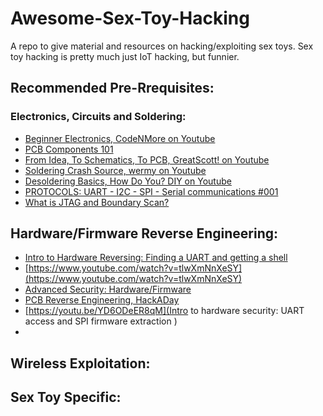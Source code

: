 # Awesome-Sex-Toy-Hacking
A repo to give material and resources on hacking/exploiting sex toys. Sex toy hacking is pretty much just IoT hacking, but funnier.

## Recommended Pre-Rrequisites:
### Electronics, Circuits and Soldering: 
- [Beginner Electronics, CodeNMore on Youtube](https://youtube.com/playlist?list=PLah6faXAgguOeMUIxS22ZU4w5nDvCl5gs)
- [PCB Components 101](https://www.youtube.com/watch?v=B3yAPf9YXzU)
- [From Idea, To Schematics, To PCB, GreatScott! on Youtube](https://www.youtube.com/watch?v=35YuILUlfGs)
- [Soldering Crash Source, wermy on Youtube](https://www.youtube.com/watch?v=6rmErwU5E-k)
- [Desoldering Basics, How Do You? DIY on Youtube](https://www.youtube.com/watch?v=bG7yW9FigJA)   
- [PROTOCOLS: UART - I2C - SPI - Serial communications #001
](https://youtu.be/IyGwvGzrqp8)
- [What is JTAG and Boundary Scan?
](https://www.youtube.com/watch?v=TlWlLeC5BUs)

## Hardware/Firmware Reverse Engineering:
- [Intro to Hardware Reversing: Finding a UART and getting a shell
](https://www.youtube.com/watch?v=ZmZuKA-Rst0)
- [https://www.youtube.com/watch?v=tlwXmNnXeSY](https://www.youtube.com/watch?v=tlwXmNnXeSY)
- [Advanced Security: Hardware/Firmware](https://youtube.com/playlist?list=PLNSDxArwziGYlmOMWQZas4l6gFPE402KM)
- [PCB Reverse Engineering, HackADay](https://youtu.be/BsftxTbs7MA)
- [https://youtu.be/YD6ODeER8qM](Intro to hardware security: UART access and SPI firmware extraction
)
- []()

## Wireless Exploitation:

## Sex Toy Specific: 
